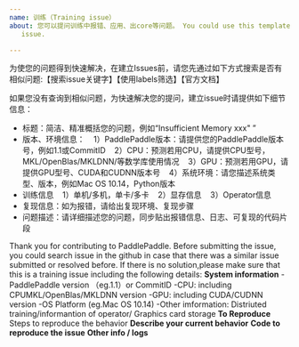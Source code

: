 ```yaml
---
name: 训练（Training issue）
about: 您可以提问训练中报错、应用、出core等问题。 You could use this template for reporting an training
   issue.

---
```


为使您的问题得到快速解决，在建立Issues前，请您先通过如下方式搜索是否有相似问题:【搜索issue关键字】【使用labels筛选】【官方文档】

如果您没有查询到相似问题，为快速解决您的提问，建立issue时请提供如下细节信息：
- 标题：简洁、精准概括您的问题，例如“Insufficient Memory xxx" ”
- 版本、环境信息：
    1）PaddlePaddle版本：请提供您的PaddlePaddle版本号，例如1.1或CommitID
    2）CPU：预测若用CPU，请提供CPU型号，MKL/OpenBlas/MKLDNN/等数学库使用情况
    3）GPU：预测若用GPU，请提供GPU型号、CUDA和CUDNN版本号
    4）系统环境：请您描述系统类型、版本，例如Mac OS 10.14，Python版本
- 训练信息
    1）单机/多机，单卡/多卡
    2）显存信息
    3）Operator信息
- 复现信息：如为报错，请给出复现环境、复现步骤
- 问题描述：请详细描述您的问题，同步贴出报错信息、日志、可复现的代码片段

Thank you for contributing to PaddlePaddle.
Before submitting the issue, you could search issue in the github in case that there was a similar issue submitted or resolved before.
If there is no solution,please make sure that this is a training issue including the following details:
**System information**
-PaddlePaddle version （eg.1.1）or CommitID
-CPU: including CPUMKL/OpenBlas/MKLDNN version
-GPU: including CUDA/CUDNN version
-OS Platform (eg.Mac OS 10.14)
-Other imformation: Distriuted training/informantion of operator/
Graphics card storage
**To Reproduce**
Steps to reproduce the behavior
**Describe your current behavior**
**Code to reproduce the issue**
**Other info / logs**
